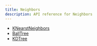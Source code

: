 ```yaml
---
title: Neighbors
description: API reference for Neighbors
---
```


- [KNearstNeighbors](knn.md)
- [BallTree](ballTree.md)
- [KDTree](kdTree.md)
